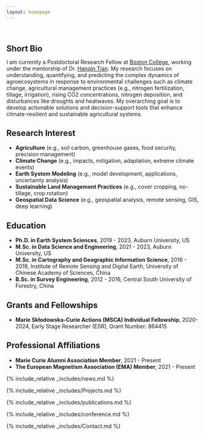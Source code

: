 ```yaml
---
layout: homepage
---
```


<h1 id="about-me"></h1>

<h2 style="margin: 60px 0px 10px;">Short Bio</h2>

I am currently a Postdoctoral Research Fellow at [Boston College](https://www.bc.edu/bc-web/schools/morrissey/departments/eesc/people/postdocs/Yongfa_You.html), working under the mentorship of Dr. [Hanqin Tian](https://www.bc.edu/content/bc-web/schools/morrissey/departments/eesc/people/faculty-directory/hanqin-tian.html). My research focuses on understanding, quantifying, and predicting the complex dynamics of agroecosystems in response to environmental challenges such as climate change, agricultural management practices (e.g., nitrogen fertilization, tillage, irrigation), rising CO2 concentrations, nitrogen deposition, and disturbances like droughts and heatwaves. My overarching goal is to develop actionable solutions and decision-support tools that enhance climate-resilient and sustainable agricultural systems.

## Research Interest

- **Agriculture** (e.g., soil carbon, greenhouse gases, food security, precision management)
- **Climate Change** (e.g., impacts, mitigation, adaptation, extreme climate events)
- **Earth System Modeling** (e.g., model development, applications, uncertainty analysis)
- **Sustainable Land Management Practices** (e.g., cover cropping, no-tillage, crop rotation)
- **Geospatial Data Science** (e.g., geospatial analysis, remote sensing, GIS, deep learning)

## Education
- **Ph.D. in Earth System Sciences**, 2019 - 2023, Auburn University, US
- **M.Sc. in Data Science and Engineering**, 2021 - 2023, Auburn University, US
- **M.Sc. in Cartography and Geographic Information Science**, 2016 - 2019, Institute of Remote Sensing and Digital Earth, University of Chinese Academy of Sciences, China
- **B.Sc. in Survey Engineering**, 2012 - 2016, Central South University of Forestry, China

## Grants and Fellowships
- **Marie Skłodowska-Curie Actions (MSCA) Individual Fellowship**, 2020-2024, Early Stage Researcher (ESR), Grant Number: 864415

## Professional Affiliations
- **Marie Curie Alumni Association Member**, 2021 - Present
- **The European Magnetism Association (EMA) Member**, 2021 - Present

{% include_relative _includes/news.md %}

{% include_relative _includes/Projects.md %}

{% include_relative _includes/publications.md %}

{% include_relative _includes/conference.md %}

{% include_relative _includes/Contact.md %}

